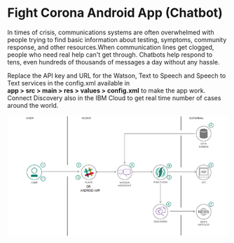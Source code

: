 # Fight Corona Android App (Chatbot)
In times of crisis, communications systems are often overwhelmed with people trying to find basic information about testing, symptoms, community response, and other resources.When communication lines get clogged, people who need real help can't get through.
Chatbots help respond to tens, even hundreds of thousands of messages a day without any hassle.

Replace the API key and URL for the Watson, Text to Speech and Speech to Text services in the config.xml available in    
**app > src > main > res > values > config.xml** to make the app work.
Connect Discovery also in the IBM Cloud to get real time number of cases around the world.



<img src="images/Architecture.png">


